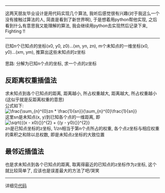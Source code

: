 ***
这两天朋友毕业设计是用代码实现几个算法, 我听后感觉很有兴趣(对于我这么一个没有接触过算法的人, 简直是看到了新世界啊), 于是想着用python帮他实现, 之后看到什么有意思我又能理解的算法, 我会继续用python去实现然后记录下来, Fighting !!
***
已知n个已知点的坐标(x0, y0, z0)...(xn, yn, zn), m个未知点的一维坐标(x0, y0)...(xm, ym), 推算出这些未知点的z坐标  
<br>
思路: 分解为已知n个点的坐标, 求一个点的z坐标
## 反距离权重插值法
求未知点到各个已知点的距离, 距离越小, 所占权重越大, 距离越大, 所占权重越小(这似乎就是反距离权重的意思)  
公式如下:  
![\frac{\sum_{n}^{0}zn * \frac{1}{sn}}{\sum_{n}^{0}\frac{1}{sn}}](https://github.com/CabbyWang/practice/blob/c89de6b2cfa12f00ae92d891eef2b163fb1cfbd2/images/fanjuliquanzhongchazhifa.png)  
这里sn是未知点(x, y)到已知各个点的一维距离, 即  
![\sqrt{{(x - x0)_{}}^{2} + {(y - y0)_{}}^{2}}](https://github.com/CabbyWang/practice/blob/master/images/distance_between_two_point.png)  
zn是已知点坐标的z坐标, 1/zn相当于第n个点所占的权重, 各个点z坐标与相应权重的乘积之和除以总权数, 即是未知点z坐标的大致位置


## 最邻近插值法
也是求未知点到各个已知点的距离, 取离得最近的已知点的z坐标作为z坐标, 这个就比较简单了, 应该也是误差最大的方法了吧/哭笑  

***
详细见[代码](https://github.com/CabbyWang/practice/blob/c89de6b2cfa12f00ae92d891eef2b163fb1cfbd2/code/IDW.py)
